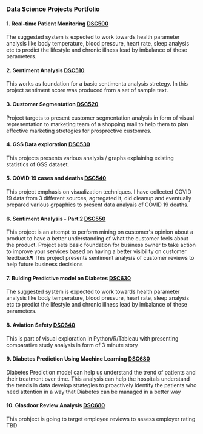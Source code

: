 ### Data Science Projects Portfolio
#### 1. Real-time Patient Monitoring [DSC500](https://github.com/madhukarayachit/DSC500)

The suggested system is expected to work towards health parameter analysis like body temperature, blood pressure, heart rate, sleep analysis etc to predict the lifestyle and chronic illness lead by imbalance of these parameters.

#### 2. Sentiment Analysis [DSC510](https://github.com/madhukarayachit/DSC510)

This works as foundation for a basic sentimenta analysis stretegy. In this project sentiment score was produced from a set of sample text.

#### 3. Customer Segmentation [DSC520](https://github.com/madhukarayachit/DSC520)

Project targets to present customer segmentation analysis in form of visual representation to marketing team of a shopping mall to help them to plan effective marketing stretegies for prosprective customres.

#### 4. GSS Data exploration [DSC530](https://github.com/madhukarayachit/DSC530)

This projects presents various analysis / graphs explaining existing statistics of GSS dataset.

#### 5. COVID 19 cases and deaths [DSC540](https://github.com/madhukarayachit/DSC540)

This project emphasis on visualization techniques. I have collected COVID 19 data from 3 different sources, agrregated it, did cleanup and eventually prepared various grpaphics to present data analyais of COVID 19 deaths.

#### 6. Sentiment Analysis - Part 2 [DSC550](https://github.com/madhukarayachit/DSC550)

This project is an attempt to perform mining on customer's opinion about a product to have a better understanding of what the customer feels about the product. Project sets basic foundation for business owner to take action to improve your services based on having a better visibility on customer feedback¶ This project presents sentiment analysis of customer reviews to help future business decisions


#### 7. Bulding Predictive model on Diabetes [DSC630](https://github.com/madhukarayachit/DSC630)

The suggested system is expected to work towards health parameter analysis like body temperature, blood pressure, heart rate, sleep analysis etc to predict the lifestyle and chronic illness lead by imbalance of these parameters.


#### 8. Aviation Safety  [DSC640](https://github.com/madhukarayachit/DSC640)

This is part of visual exploration in Python/R/Tableau with presenting comparative study analysis in form of 3 minute story


#### 9. Diabetes Prediction Using Machine Learning [DSC680](https://github.com/madhukarayachit/DSC680)

Diabetes Prediction model can help us understand the trend of patients and their treatment over time. This analysis can help the hospitals understand the trends in data develop strategies to proactively identify the patients who need attention in a way that Diabetes can be managed in a better way

#### 10. Glasdoor Review Analysis [DSC680](https://github.com/madhukarayachit/DSC680)
This prohject is going to target employee reviews to assess employer rating
TBD
<!--
**madhukarayachit/madhukarayachit** is a ✨ _special_ ✨ repository because its `README.md` (this file) appears on your GitHub profile.

Here are some ideas to get you started:

- 🔭 I’m currently working on Data Science Projects Portfolio
- 🌱 I’m currently learning Data Scieence
- 👯 I’m looking to collaborate on Machine Learning
- 🤔 I’m looking for help with ...
- 💬 Ask me about ...
- 📫 How to reach me: mayachit@my365.bellevue.edu
- 😄 Pronouns: He/Her
- ⚡ Fun fact: Cricket / Chess lover
-->
